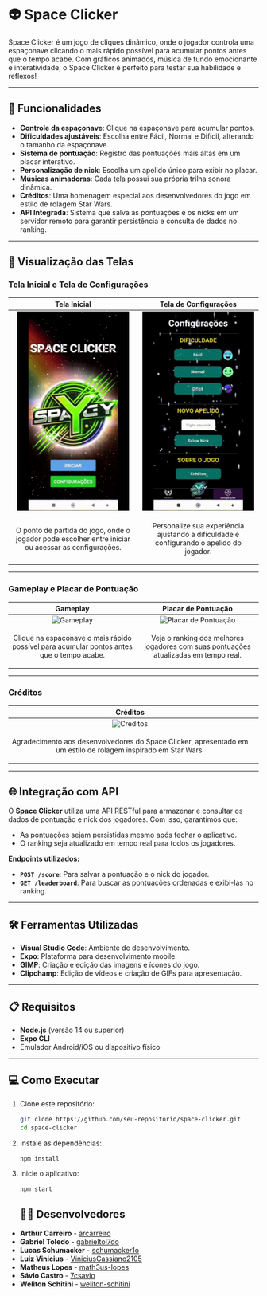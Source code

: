 # 👽 Space Clicker 

Space Clicker é um jogo de cliques dinâmico, onde o jogador controla uma espaçonave clicando o mais rápido possível para acumular pontos antes que o tempo acabe. Com gráficos animados, música de fundo emocionante e interatividade, o Space Clicker é perfeito para testar sua habilidade e reflexos!

---

## 🚀 Funcionalidades

- **Controle da espaçonave**: Clique na espaçonave para acumular pontos.
- **Dificuldades ajustáveis**: Escolha entre Fácil, Normal e Difícil, alterando o tamanho da espaçonave.
- **Sistema de pontuação**: Registro das pontuações mais altas em um placar interativo.
- **Personalização de nick**: Escolha um apelido único para exibir no placar.
- **Músicas animadoras**: Cada tela possui sua própria trilha sonora dinâmica.
- **Créditos**: Uma homenagem especial aos desenvolvedores do jogo em estilo de rolagem Star Wars.
- **API Integrada**: Sistema que salva as pontuações e os nicks em um servidor remoto para garantir persistência e consulta de dados no ranking.

---

## 🎥 Visualização das Telas

### Tela Inicial e Tela de Configurações

| **Tela Inicial**                              | **Tela de Configurações**                     |
|-----------------------------------------------|-----------------------------------------------|
| <div align="center"><img src="./gifs/tela-inicial.gif" alt="Tela Inicial" height="400" /></div> | <div align="center"><img src="./gifs/tela-configuracoes.gif" alt="Tela Configurações" height="400" /></div> |
| <p align="center">O ponto de partida do jogo, onde o jogador pode escolher entre iniciar ou acessar as configurações.</p> | <p align="center">Personalize sua experiência ajustando a dificuldade e configurando o apelido do jogador.</p> |

---

### Gameplay e Placar de Pontuação

| **Gameplay**                                  | **Placar de Pontuação**                       |
|-----------------------------------------------|-----------------------------------------------|
| <div align="center"><img src="./gifs/gameplay.gif" alt="Gameplay" height="400" /></div> | <div align="center"><img src="./gifs/placar.gif" alt="Placar de Pontuação" height="400" /></div> |
| <p align="center">Clique na espaçonave o mais rápido possível para acumular pontos antes que o tempo acabe.</p> | <p align="center">Veja o ranking dos melhores jogadores com suas pontuações atualizadas em tempo real.</p> |

---

### Créditos

| **Créditos**                                  |                                               |
|-----------------------------------------------|-----------------------------------------------|
| <div align="center"><img src="./gifs/creditos.gif" alt="Créditos" height="400" /></div> | <div align="center"></div> |
| <p align="center">Agradecimento aos desenvolvedores do Space Clicker, apresentado em um estilo de rolagem inspirado em Star Wars.</p> |  |

---

## 🌐 Integração com API

O **Space Clicker** utiliza uma API RESTful para armazenar e consultar os dados de pontuação e nick dos jogadores. Com isso, garantimos que:

- As pontuações sejam persistidas mesmo após fechar o aplicativo.
- O ranking seja atualizado em tempo real para todos os jogadores.

**Endpoints utilizados:**
- **`POST /score`**: Para salvar a pontuação e o nick do jogador.
- **`GET /leaderboard`**: Para buscar as pontuações ordenadas e exibi-las no ranking.

---

## 🛠️ Ferramentas Utilizadas

- **Visual Studio Code**: Ambiente de desenvolvimento.
- **Expo**: Plataforma para desenvolvimento mobile.
- **GIMP**: Criação e edição das imagens e ícones do jogo.
- **Clipchamp**: Edição de vídeos e criação de GIFs para apresentação.

---

## 📋 Requisitos

- **Node.js** (versão 14 ou superior)
- **Expo CLI**
- Emulador Android/iOS ou dispositivo físico

---

## 💻 Como Executar

1. Clone este repositório:
   ```bash
   git clone https://github.com/seu-repositorio/space-clicker.git
   cd space-clicker
   ```
2. Instale as dependências:
   ```bash
   npm install
   
3. Inicie o aplicativo:
   ```bash
   npm start
   ```

   ## 👨‍💻 Desenvolvedores 
- **Arthur Carreiro** - [arcarreiro](https://github.com/arcarreiro)
- **Gabriel Toledo** - [gabrieltol7do](https://github.com/gabrieltol7do)
- **Lucas Schumacker** - [schumacker1o](https://github.com/schumacker1o)
- **Luiz Vinicius** - [ViniciusCassiano2105](https://github.com/ViniciusCassiano2105)
- **Matheus Lopes** - [math3us-lopes](https://github.com/math3us-lopes)
- **Sávio Castro** - [7csavio](https://github.com/7csavio)
- **Weliton Schitini** - [weliton-schitini](https://github.com/weliton-schitini)



